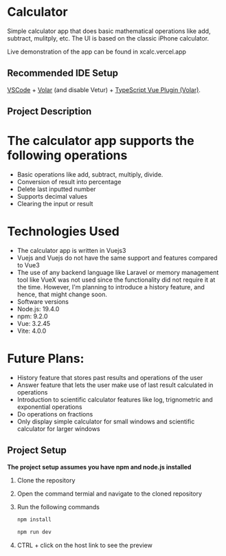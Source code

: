# Calculator

Simple calculator app that does basic mathematical operations like add, subtract, mulitply, etc. The UI is based on the classic iPhone calculator.

Live demonstration of the app can be found in xcalc.vercel.app


## Recommended IDE Setup

[VSCode](https://code.visualstudio.com/) + [Volar](https://marketplace.visualstudio.com/items?itemName=Vue.volar) (and disable Vetur) + [TypeScript Vue Plugin (Volar)](https://marketplace.visualstudio.com/items?itemName=Vue.vscode-typescript-vue-plugin).

## Project Description

# The calculator app supports the following operations

- Basic operations like add, subtract, multiply, divide.
- Conversion of result into percentage
- Delete last inputted number
- Supports decimal values
- Clearing the input or result

# Technologies Used

- The calculator app is written in Vuejs3
- Vuejs and Vuejs do not have the same support and features compared to Vue3
- The use of any backend language like Laravel or memory management tool like VueX was not used since the functionality did not require it at the time. However, I'm planning to introduce a history feature, and hence, that might change soon. 
- Software versions
- Node.js: 19.4.0
- npm: 9.2.0
- Vue: 3.2.45
- Vite: 4.0.0

# Future Plans:

 - History feature that stores past results and operations of the user
 - Answer feature that lets the user make use of last result calculated in operations
 - Introduction to scientific calculator features like log, trignometric and exponential operations
 - Do operations on fractions
 - Only display simple calculator for small windows and scientific calculator for larger windows


## Project Setup

**The project setup assumes you have npm and node.js installed**



1. Clone the repository 
2. Open the command termial and navigate to the cloned repository
3. Run the following commands 
   
    ```sh
    npm install
    ```
     ```sh  
    npm run dev
    ```
4. CTRL + click on the host link to see the preview 


